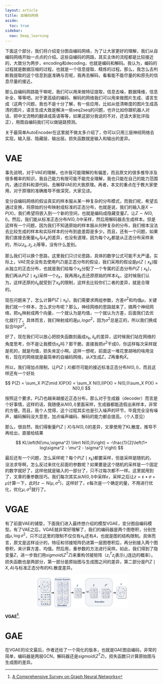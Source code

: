 ```yaml
---
layout: article
title: 自编码网络
aside:
  toc: true
sidebar:
  nav: Deep_learning
---
```


下面这个部分，我们将介绍变分图自编码网络，为了让大家更好的理解，我们从自编码网络开始一点点的介绍。这些自编码的网路，其实主体的流程都是比较接近的，大致分为两步，encoding和decoding，也就是编码和解码。我认为，编码的过程就是数据压缩的过程，也就是一个信息提取、精炼的过程。那么，我怎么去判断我提取的这个信息到底准确与否呢，我再去解码，看看能不能尽量的和原先的信息尽量的接近。

那么自编码网路能干嘛呢，我们可以用来做特征提取，信息去噪，数据降维，信息补全，等等吧。对于更高级的编码、解码的网络我们可以用来做图片生成、语言生成（这两个问题，我也不是十分了解，有一些应用，比如从低清晰度的图片生成高清的图片，语言生成大致是解决一些seq2seq的问题，也许比如你跟机器人对话、把中文流畅的翻译成英语等等，如果这部分我说的不对，还请大家批评指正），用图自编码我们可以做链路预测。<!--more-->

关于最简单AutoEncoder在这里就不做太多介绍了，你可以只用三层神经网络去实现，输入层、隐藏层、输出层。损失函数就是输入和输出的差异。

# VAE

事先说明，对于VAE的理解，也许我可能理解的有偏差，而且原文的很多推导涉及很多概率的知识，我自己能力有限可能不能完全理解，我也只能在自己的能力范围内，通过资料和源代码，去解释VAE的大致原理。再者，本文的重点在于教大家使用，对于原理的准确推导不做深究，大家见谅。

变分自编码网络的假设真实的样本服从某一种复杂的分布模式，而我们呢，希望去通过变换，将原始的分布映射成标准的正态分布，也就是说，我们的输入是${ X\sim P(X) }$，我们希望将嵌入到一个新的空间，也就是编码成隐藏变量${ Z }$，让${ Z \sim N(0,I)}$。然后，我们能从标准正态分布${ N(0,I) }$中采样，然后用解码器去生成样本。但是这样有一个问题，因为我们不知道原始的样本服从何种复杂的分布，我们根本没法去比较生成的样本和实际样本的分布到底差距是多少。而且，还有一个问题，如果我们直接去衡量${ x_k }$与${ \hat{x}_k }$的差异，也没有道理，因为每个${ z_k }$都是从正态分布采样来的，所以${ z_k,z_j,z_i }$等等，没有什么差别。

那么我们可以换个思路，这里我们只讨论思路，具体的数学公式可能不太严谨。实际上，VAE完全没有去使用${ P(Z) }$是正态分布的假设，我们采用的假设是${ p(Z\mid  x_k) }$服从独立的正态分布，也就是我们给每个${ x_k }$分配了一个专属的正态分布${ P(Z\mid x_k) }$，我们再从${ P(Z\mid x_k) }$采样一个${ z_k }$，我再用${ z_k }$去还原原始的样本${ \hat{x}_k }$，这时候我们认为，这样还原的${ \hat{x}_k }$就受到了${ x_k }$的限制，这样去比较你们二者的差异，就是合理的。

现在问题来了，怎么计算${ P(Z\mid x_k) }$，我们需要求两组参数，方差${ \sigma^2 }$和均值${ \mu }$，关键我们就一个样本，怎么求分布呢？那么，神经网络的思路就来了，搞两个神经网络，把${ x_k }$映射成两个向量，一个就认为是均值，一个就认为方差，后面我们去优化就行了。具体而言，我们映射成的是${ \mu,log \sigma^2 }$，因为${ \sigma^2 }$总是正的，所以我们换成拟合${ log \sigma^2 }$。

好了，现在我们可以放心把损失函数刻画成${ x_k,\hat{x}_k }$的差异，这时候我们站在网络的角度思考，你不是让我模仿${ x_k }$吗？那干脆，直接我把${ \sigma^2 }$干成0，你这样每次采样就是死的，就是均值，损失肯定小啊。这样一想呢，前面这一堆花里胡哨的啥用没有，现在的网络就是最简单的自编码网络，从${ X }$生成${ Z }$，${ Z }$再重构${ \hat{X} }$。

所以，我们得加点限制，让${ P(Z\mid X) }$都尽可能的接近标准正态分布${ N(0,I) }$，而且这样还有一个好处

<center>$$
P(Z) = \sum_X P(Z\mid X)P(X) = \sum_X N(0,I)P(X) = N(0,I)\sum_X P(X) = N(0,I) 
$$</center>

按照这个要求，${ P(Z) }$也越来越接近正态分布，那么对于生成器（decoder）而言是个好事情，这样的话，我随便从${ N(0,I) }$里面采样，生成器都能造假出来样本，非常的方便。而且，我个人觉得，这个过程其实也是引入噪声的环节，毕竟完全没有噪声，编码解码没大意思，加点噪声编码、解码的能力都会提高。（个人意见）

那么，很自然，我们得衡量${ P(Z\mid X) }$与${ N(0,I) }$的差异，文章使用了KL散度，推导不再给出，直接给结果

<center>$$
KL\left(N(\mu,\sigma^2) \Vert N(0,I)\right) = -\frac{1}{2}\left(1+ log\sigma^2 - \mu^2 - \sigma^2 \right)
$$</center>

最后还有一个问题，怎么采样呢？每个${ P(Z\mid x_k) }$都要采样，但是采样是随机的，没法求导啊，怎么反过来优化前面的参数呢？如果要是这个随机的采样是一个固定的数字就好了，这样他就是输入的一部分了，只不过每次都不一样。这里就用到了，文章的重参数技巧。我们每次其实从${ N(0,I) }$中采样${ \varepsilon }$，采样之后让${ z = \varepsilon \bullet \sigma +\mu }$计算一下，此时${ z \sim N(\mu,\sigma^2) }$，这样好了，${ \varepsilon }$每次是一个确定的量，不用进行优化，优化${ \mu,\sigma^2 }$就行了。

# VGAE

有了前面VAE的铺垫，下面我们进入最终想介绍的模型VGAE，变分图自编码模型。有了VAE之后，VGAE就非常好理解了，我们的编码器是两个图卷积，分别生成${ \mu,\log \sigma^2 }$，只不过这里的限制不仅仅有${ x_k }$还有${ A }$，也就是图的结构限制。具体而言，原文是这样设计的，特征和邻接矩阵扔进第一层图卷积后，再分别接入两个图卷积，来计算方差、均值。然后用，重参数的方法进行采样。如此，我们得到了隐变量${ Z }$，进一步我们用${ sigmoid(Z^TZ) }$来重构邻接矩阵（${ z^T_iz_j }$表示${ i,j }$连边的概率）。损失函数也是两部分，第一部分是原始图与生成图之间的差异，第二部分是${ P(Z\mid X,A) }$与标准正态分布的KL散度差异。

<p align="center">
    <img src="/post_image/Deep_learning/VGAE.PNG" width="60%">
</p>

__VGAE[^1].__

# GAE

在VGAE的论文最后，作者还给了一个简化的版本，也就是GAE图自编码，非常的简单，编码器是两层GCN，解码器还是${ sigmoid(Z^TZ) }$，损失函数只计算原始图与生成图的差异。

[^1]:[A Comprehensive Survey on Graph Neural Networks](https://ieeexplore.ieee.org/abstract/document/9046288)

